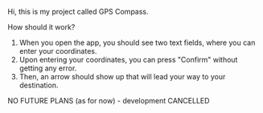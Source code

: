 Hi, this is my project called GPS Compass. 

How should it work? 
  1. When you open the app, you should see two text fields, where you can enter your coordinates. 
  2. Upon entering your coordinates, you can press "Confirm" without getting any error.
  3. Then, an arrow should show up that will lead your way to your destination.

NO FUTURE PLANS (as for now) - development CANCELLED
